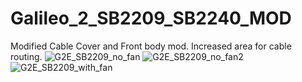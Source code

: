 # Galileo_2_SB2209_SB2240_MOD
Modified Cable Cover and Front body mod. Increased area for cable routing.
![G2E_SB2209_no_fan](https://github.com/JoeCorelli/Galileo_2_SB2209_SB2240_MOD/assets/134115637/6f09a59d-5e5f-4395-b36c-9ab8237022aa)
![G2E_SB2209_no_fan2](https://github.com/JoeCorelli/Galileo_2_SB2209_SB2240_MOD/assets/134115637/b5ad4492-4ae4-4f34-b546-9a46c6ae4ca2)
![G2E_SB2209_with_fan](https://github.com/JoeCorelli/Galileo_2_SB2209_SB2240_MOD/assets/134115637/270cbbc0-eed3-4e7c-9de7-5070b9ba77ac)
